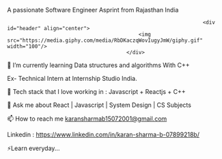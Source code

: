 A passionate Software Engineer Asprint from Rajasthan India

                                                                    <div id="header" align="center">
                                               <img src="https://media.giphy.com/media/RbDKaczqWovIugyJmW/giphy.gif" width="100"/>
                                           </div>




🔭 I’m currently learning Data structures and algorithms With C++

Ex- Technical Intern at Internship Studio India.

🌱 Tech stack that I love working in : Javascript + Reactjs + C++

💬 Ask me about React | Javascript | System Design | CS Subjects

📫 How to reach me karansharmab15072001@gmail.com

Linkedin : https://www.linkedin.com/in/karan-sharma-b-07899218b/ 


⚡Learn everyday...

